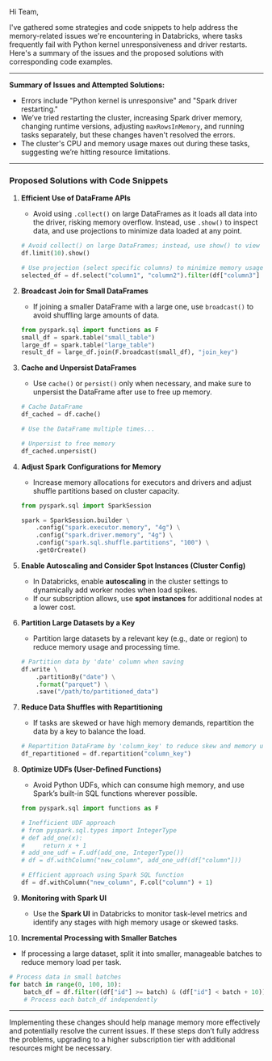 Hi Team,

I've gathered some strategies and code snippets to help address the memory-related issues we're encountering in Databricks, where tasks frequently fail with Python kernel unresponsiveness and driver restarts. Here's a summary of the issues and the proposed solutions with corresponding code examples.

---

**Summary of Issues and Attempted Solutions:**
- Errors include "Python kernel is unresponsive" and "Spark driver restarting."
- We’ve tried restarting the cluster, increasing Spark driver memory, changing runtime versions, adjusting `maxRowsInMemory`, and running tasks separately, but these changes haven't resolved the errors.
- The cluster's CPU and memory usage maxes out during these tasks, suggesting we’re hitting resource limitations.

---

### Proposed Solutions with Code Snippets

1. **Efficient Use of DataFrame APIs**
   - Avoid using `.collect()` on large DataFrames as it loads all data into the driver, risking memory overflow. Instead, use `.show()` to inspect data, and use projections to minimize data loaded at any point.

   ```python
   # Avoid collect() on large DataFrames; instead, use show() to view sample rows
   df.limit(10).show()

   # Use projection (select specific columns) to minimize memory usage
   selected_df = df.select("column1", "column2").filter(df["column3"] > 100)
   ```

2. **Broadcast Join for Small DataFrames**
   - If joining a smaller DataFrame with a large one, use `broadcast()` to avoid shuffling large amounts of data.

   ```python
   from pyspark.sql import functions as F
   small_df = spark.table("small_table")
   large_df = spark.table("large_table")
   result_df = large_df.join(F.broadcast(small_df), "join_key")
   ```

3. **Cache and Unpersist DataFrames**
   - Use `cache()` or `persist()` only when necessary, and make sure to unpersist the DataFrame after use to free up memory.

   ```python
   # Cache DataFrame
   df_cached = df.cache()

   # Use the DataFrame multiple times...

   # Unpersist to free memory
   df_cached.unpersist()
   ```

4. **Adjust Spark Configurations for Memory**
   - Increase memory allocations for executors and drivers and adjust shuffle partitions based on cluster capacity.

   ```python
   from pyspark.sql import SparkSession

   spark = SparkSession.builder \
       .config("spark.executor.memory", "4g") \
       .config("spark.driver.memory", "4g") \
       .config("spark.sql.shuffle.partitions", "100") \
       .getOrCreate()
   ```

5. **Enable Autoscaling and Consider Spot Instances (Cluster Config)**
   - In Databricks, enable **autoscaling** in the cluster settings to dynamically add worker nodes when load spikes.
   - If our subscription allows, use **spot instances** for additional nodes at a lower cost.

6. **Partition Large Datasets by a Key**
   - Partition large datasets by a relevant key (e.g., date or region) to reduce memory usage and processing time.

   ```python
   # Partition data by 'date' column when saving
   df.write \
       .partitionBy("date") \
       .format("parquet") \
       .save("/path/to/partitioned_data")
   ```

7. **Reduce Data Shuffles with Repartitioning**
   - If tasks are skewed or have high memory demands, repartition the data by a key to balance the load.

   ```python
   # Repartition DataFrame by 'column_key' to reduce skew and memory usage
   df_repartitioned = df.repartition("column_key")
   ```

8. **Optimize UDFs (User-Defined Functions)**
   - Avoid Python UDFs, which can consume high memory, and use Spark’s built-in SQL functions wherever possible.

   ```python
   from pyspark.sql import functions as F

   # Inefficient UDF approach
   # from pyspark.sql.types import IntegerType
   # def add_one(x):
   #     return x + 1
   # add_one_udf = F.udf(add_one, IntegerType())
   # df = df.withColumn("new_column", add_one_udf(df["column"]))

   # Efficient approach using Spark SQL function
   df = df.withColumn("new_column", F.col("column") + 1)
   ```

9. **Monitoring with Spark UI**
   - Use the **Spark UI** in Databricks to monitor task-level metrics and identify any stages with high memory usage or skewed tasks.

10. **Incremental Processing with Smaller Batches**
   - If processing a large dataset, split it into smaller, manageable batches to reduce memory load per task.

   ```python
   # Process data in small batches
   for batch in range(0, 100, 10):
       batch_df = df.filter((df["id"] >= batch) & (df["id"] < batch + 10))
       # Process each batch_df independently
   ```

---

Implementing these changes should help manage memory more effectively and potentially resolve the current issues. If these steps don’t fully address the problems, upgrading to a higher subscription tier with additional resources might be necessary.

